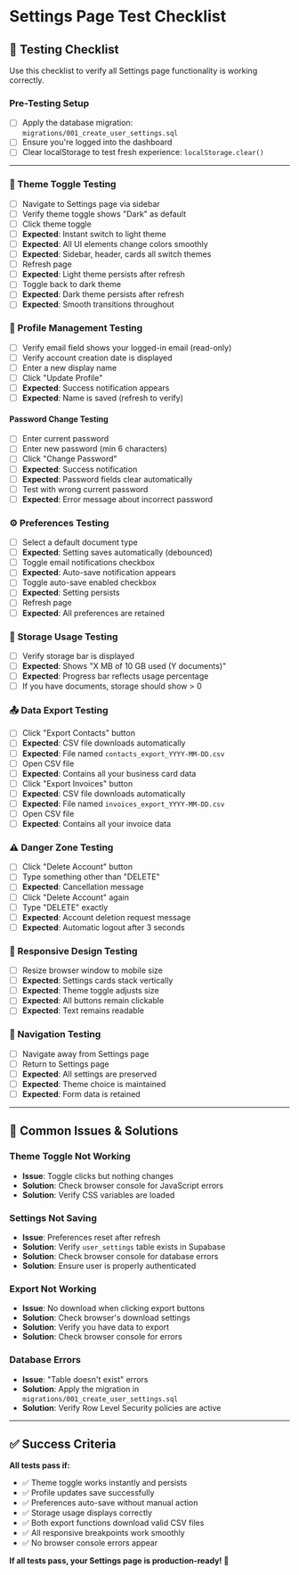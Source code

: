# Settings Page Test Checklist

## 🧪 Testing Checklist

Use this checklist to verify all Settings page functionality is working correctly.

### **Pre-Testing Setup**
- [ ] Apply the database migration: `migrations/001_create_user_settings.sql`
- [ ] Ensure you're logged into the dashboard
- [ ] Clear localStorage to test fresh experience: `localStorage.clear()`

---

### **🎨 Theme Toggle Testing**
- [ ] Navigate to Settings page via sidebar
- [ ] Verify theme toggle shows "Dark" as default
- [ ] Click theme toggle
- [ ] **Expected**: Instant switch to light theme
- [ ] **Expected**: All UI elements change colors smoothly
- [ ] **Expected**: Sidebar, header, cards all switch themes
- [ ] Refresh page
- [ ] **Expected**: Light theme persists after refresh
- [ ] Toggle back to dark theme
- [ ] **Expected**: Dark theme persists after refresh
- [ ] **Expected**: Smooth transitions throughout

### **👤 Profile Management Testing**
- [ ] Verify email field shows your logged-in email (read-only)
- [ ] Verify account creation date is displayed
- [ ] Enter a new display name
- [ ] Click "Update Profile"
- [ ] **Expected**: Success notification appears
- [ ] **Expected**: Name is saved (refresh to verify)

#### **Password Change Testing**
- [ ] Enter current password
- [ ] Enter new password (min 6 characters)
- [ ] Click "Change Password"
- [ ] **Expected**: Success notification
- [ ] **Expected**: Password fields clear automatically
- [ ] Test with wrong current password
- [ ] **Expected**: Error message about incorrect password

### **⚙️ Preferences Testing**
- [ ] Select a default document type
- [ ] **Expected**: Setting saves automatically (debounced)
- [ ] Toggle email notifications checkbox
- [ ] **Expected**: Auto-save notification appears
- [ ] Toggle auto-save enabled checkbox
- [ ] **Expected**: Setting persists
- [ ] Refresh page
- [ ] **Expected**: All preferences are retained

### **💾 Storage Usage Testing**
- [ ] Verify storage bar is displayed
- [ ] **Expected**: Shows "X MB of 10 GB used (Y documents)"
- [ ] **Expected**: Progress bar reflects usage percentage
- [ ] If you have documents, storage should show > 0

### **📤 Data Export Testing**
- [ ] Click "Export Contacts" button
- [ ] **Expected**: CSV file downloads automatically
- [ ] **Expected**: File named `contacts_export_YYYY-MM-DD.csv`
- [ ] Open CSV file
- [ ] **Expected**: Contains all your business card data
- [ ] Click "Export Invoices" button
- [ ] **Expected**: CSV file downloads automatically
- [ ] **Expected**: File named `invoices_export_YYYY-MM-DD.csv`
- [ ] Open CSV file
- [ ] **Expected**: Contains all your invoice data

### **⚠️ Danger Zone Testing**
- [ ] Click "Delete Account" button
- [ ] Type something other than "DELETE"
- [ ] **Expected**: Cancellation message
- [ ] Click "Delete Account" again
- [ ] Type "DELETE" exactly
- [ ] **Expected**: Account deletion request message
- [ ] **Expected**: Automatic logout after 3 seconds

### **📱 Responsive Design Testing**
- [ ] Resize browser window to mobile size
- [ ] **Expected**: Settings cards stack vertically
- [ ] **Expected**: Theme toggle adjusts size
- [ ] **Expected**: All buttons remain clickable
- [ ] **Expected**: Text remains readable

### **🔄 Navigation Testing**
- [ ] Navigate away from Settings page
- [ ] Return to Settings page
- [ ] **Expected**: All settings are preserved
- [ ] **Expected**: Theme choice is maintained
- [ ] **Expected**: Form data is retained

---

## 🐛 Common Issues & Solutions

### **Theme Toggle Not Working**
- **Issue**: Toggle clicks but nothing changes
- **Solution**: Check browser console for JavaScript errors
- **Solution**: Verify CSS variables are loaded

### **Settings Not Saving**
- **Issue**: Preferences reset after refresh
- **Solution**: Verify `user_settings` table exists in Supabase
- **Solution**: Check browser console for database errors
- **Solution**: Ensure user is properly authenticated

### **Export Not Working**
- **Issue**: No download when clicking export buttons
- **Solution**: Check browser's download settings
- **Solution**: Verify you have data to export
- **Solution**: Check browser console for errors

### **Database Errors**
- **Issue**: "Table doesn't exist" errors
- **Solution**: Apply the migration in `migrations/001_create_user_settings.sql`
- **Solution**: Verify Row Level Security policies are active

---

## ✅ Success Criteria

**All tests pass if:**
- ✅ Theme toggle works instantly and persists
- ✅ Profile updates save successfully  
- ✅ Preferences auto-save without manual action
- ✅ Storage usage displays correctly
- ✅ Both export functions download valid CSV files
- ✅ All responsive breakpoints work smoothly
- ✅ No browser console errors appear

**If all tests pass, your Settings page is production-ready! 🎉**
